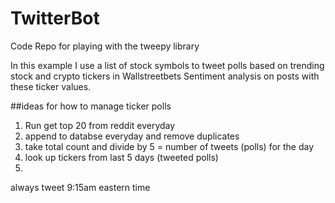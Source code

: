 # TwitterBot

Code Repo for playing with the tweepy library

In this example I use a list of stock symbols to tweet polls based on trending stock and crypto tickers in Wallstreetbets Sentiment analysis on posts with these ticker values.


##ideas for how to manage ticker polls

1. Run get top 20 from reddit everyday
2. append to databse everyday and remove duplicates
3. take total count and divide by 5 = number of tweets (polls) for the day
4. look up tickers from last 5 days (tweeted polls)
5. 

always tweet 9:15am eastern time